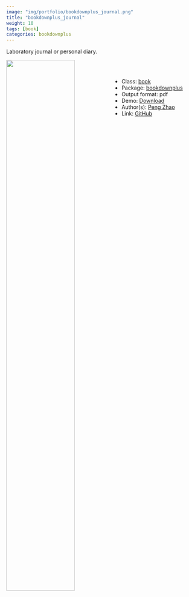 ```yaml
---
image: "img/portfolio/bookdownplus_journal.png"
title: "bookdownplus_journal"
weight: 10
tags: [book]
categories: bookdownplus
---
```


Laboratory journal or personal diary.

<!--more-->

<p><a href="../../img/portfolio/bookdownplus_journal.png"><img class = "jf-image-shadow" src="../../img/portfolio/bookdownplus_journal.png" width="60%"  align="left"></a></p>

<br><br>

- Class: [book](../../tags/book)
- Package: [bookdownplus](bookdownplus)
- Output format: pdf
- Demo: [Download](https://pzhaonet.github.io/bookdownplus/inst2/journal/showcase/journal.pdf)
- Author(s): [Peng Zhao](https://pzhao.org)
- Link: [GitHub](https://github.com/pzhaonet/bookdownplus)



